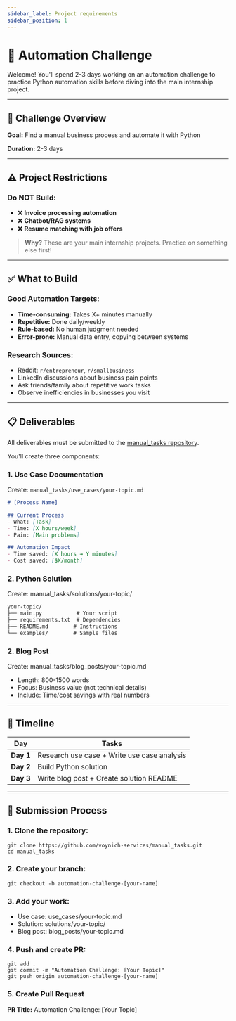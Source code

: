 ```yaml
---
sidebar_label: Project requirements
sidebar_position: 1
---
```


# 🤖 Automation Challenge

Welcome! You'll spend 2-3 days working on an automation challenge to practice Python automation skills before diving into the main internship project.

---

## 🎯 Challenge Overview

**Goal:** Find a manual business process and automate it with Python

**Duration:** 2-3 days

---

## ⚠️ Project Restrictions

### Do NOT Build:

- ❌ **Invoice processing automation**
- ❌ **Chatbot/RAG systems**  
- ❌ **Resume matching with job offers**

> **Why?** These are your main internship projects. Practice on something else first!

---

## ✅ What to Build

### Good Automation Targets:

- **Time-consuming:** Takes X+ minutes manually
- **Repetitive:** Done daily/weekly
- **Rule-based:** No human judgment needed
- **Error-prone:** Manual data entry, copying between systems

### Research Sources:
- Reddit: `r/entrepreneur`, `r/smallbusiness`
- LinkedIn discussions about business pain points
- Ask friends/family about repetitive work tasks
- Observe inefficiencies in businesses you visit

---

## 📋 Deliverables

All deliverables must be submitted to the [manual_tasks repository](https://github.com/voynich-services/manual_tasks).

You'll create three components:

### 1. Use Case Documentation

Create: `manual_tasks/use_cases/your-topic.md`

```markdown
# [Process Name]

## Current Process
- What: [Task]
- Time: [X hours/week]
- Pain: [Main problems]

## Automation Impact
- Time saved: [X hours → Y minutes]
- Cost saved: [$X/month]
```
### 2. Python Solution

Create: manual_tasks/solutions/your-topic/

```markdown
your-topic/
├── main.py           # Your script
├── requirements.txt  # Dependencies
├── README.md        # Instructions
└── examples/        # Sample files
```
### 2. Blog Post

Create: manual_tasks/blog_posts/your-topic.md

- Length: 800-1500 words
- Focus: Business value (not technical details)
- Include: Time/cost savings with real numbers

---

## 📅 Timeline

| Day | Tasks |
|-----|-------|
| **Day 1** | Research use case + Write use case analysis |
| **Day 2** | Build Python solution |
| **Day 3** | Write blog post + Create solution README |

---

## 🚀 Submission Process

### 1. Clone the repository:

```
git clone https://github.com/voynich-services/manual_tasks.git
cd manual_tasks
```

### 2. Create your branch:
```
git checkout -b automation-challenge-[your-name]
```

### 3. Add your work:

- Use case: use_cases/your-topic.md
- Solution: solutions/your-topic/
- Blog post: blog_posts/your-topic.md

### 4. Push and create PR:

```
git add .
git commit -m "Automation Challenge: [Your Topic]"
git push origin automation-challenge-[your-name]
```

### 5. Create Pull Request
**PR Title:** Automation Challenge: [Your Topic]
